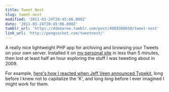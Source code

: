 ```yaml
---
title: Tweet Nest
slug: tweet-nest
modified: '2011-03-24T20:45:06.000Z'
date: '2011-03-24T20:45:06.000Z'
tumblr_url: 'https://ddemaree.tumblr.com/post/4069380650/tweet-nest'
link_url: 'http://pongsocket.com/tweetnest/'
---
```

A really nice lightweight PHP app for archiving and browsing your Tweets on your own server. Installed it on [my personal site](http://home.demaree.me/tweets) in less than 5 minutes, then lost at least half an hour exploring the stuff I was tweeting about in 2009.

For example, [here's how I reacted when Jeff Veen announced Typekit](http://twitter.com/ddemaree/status/1947825938), long before I knew not to capitalize the 'K', and long _long_ before I ever imagined I might work for them.
